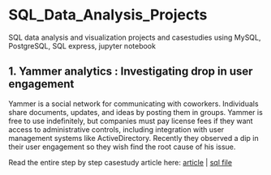 # SQL_Data_Analysis_Projects
 SQL data analysis and visualization projects and casestudies using MySQL, PostgreSQL, SQL express, jupyter notebook

## 1.  Yammer analytics : Investigating drop in user engagement
Yammer is a social network for communicating with coworkers. Individuals share documents, updates, and ideas by posting them in groups. Yammer is free to use indefinitely, but companies must pay license fees if they want access to administrative controls, including integration with user management systems like ActiveDirectory. Recently they observed a dip in their user engagement so 
they wish find the root cause of his issue.

Read the entire step by step casestudy article here: [article](Yammer_analytics_casestudies/case-1_drop_in_engagement/drop_in_engagement_article.md) | [sql file](Yammer_analytics_casestudies/case-1_drop_in_engagement/queries.sql)